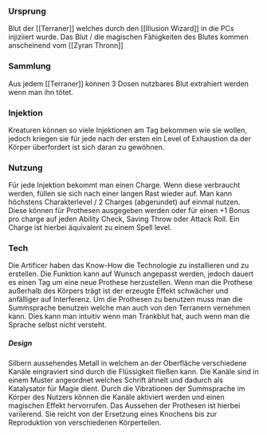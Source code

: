 
### Ursprung
Blut der [[Terraner]] welches durch den [[Illusion Wizard]] in die PCs injiziiert wurde.
Das Blut / die magischen Fähigkeiten des Blutes kommen anscheinend vom [[Zyran Thronn]]

### Sammlung
Aus jedem [[Terraner]] können 3 Dosen nutzbares Blut extrahiert werden wenn man ihn tötet.

### Injektion 
Kreaturen können so viele Injektionen am Tag bekommen wie sie wollen, jedoch kriegen sie für jede nach der ersten ein Level of Exhaustion da der Körper überfordert ist sich daran zu gewöhnen.

### Nutzung
Für jede Injektion bekommt man einen Charge. Wenn diese verbraucht werden, füllen sie sich nach einer langen Rast wieder auf.
Man kann höchstens Charakterlevel / 2 Charges (abgerundet) auf einmal nutzen.
Diese können für Prothesen ausgegeben werden oder für einen +1 Bonus pro charge auf jeden Ability Check, Saving Throw oder Attack Roll.
Ein Charge ist hierbei äquivalent zu einem Spell level.
### Tech
Die Artificer haben das Know-How die Technologie zu installieren und zu erstellen.
Die Funktion kann auf Wunsch angepasst werden, jedoch dauert es einen Tag um eine neue Prothese herzustellen.
Wenn man die Prothese außerhalb des Körpers trägt ist der erzeugte Effekt schwächer und anfälliger auf Interferenz.
Um die Prothesen zu benutzen muss man die Summsprache benutzen welche man auch von den Terranern vernehmen kann. Dies kann man intuitiv wenn man Trankblut hat, auch wenn man die Sprache selbst nicht versteht.

##### Design
Silbern aussehendes Metall in welchem an der Oberfläche verschiedene Kanäle eingraviert sind durch die Flüssigkeit fließen kann. Die Kanäle sind in einem Muster angeordnet welches Schrift ähnelt und dadurch als Katalysator für Magie dient. Durch die Vibrationen der Summsprache im Körper des Nutzers können die Kanäle aktiviert werden und einen magischen Effekt hervorrufen.
Das Aussehen der Prothesen ist hierbei variierend. Sie reicht von der Ersetzung eines Knochens bis zur Reproduktion von verschiedenen Körperteilen.


